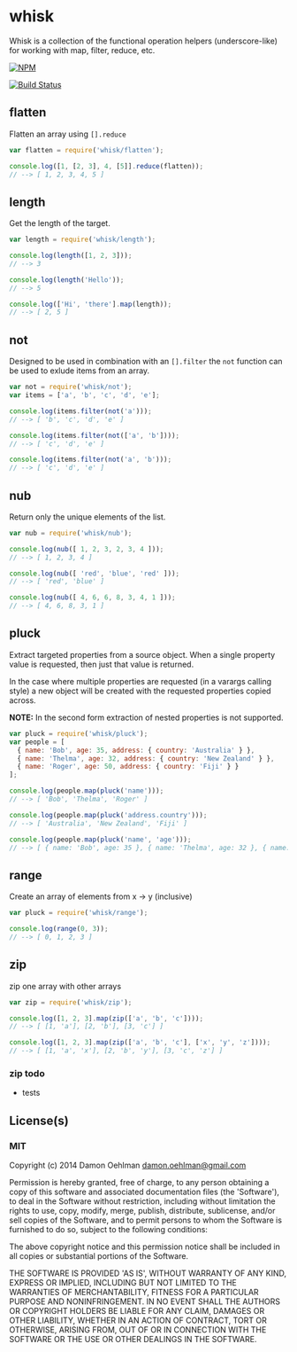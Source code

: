 # whisk

Whisk is a collection of the functional operation helpers (underscore-like)
for working with map, filter, reduce, etc.


[![NPM](https://nodei.co/npm/whisk.png)](https://nodei.co/npm/whisk/)

[![Build Status](https://img.shields.io/travis/DamonOehlman/whisk.svg?branch=master)](https://travis-ci.org/DamonOehlman/whisk)

## flatten

Flatten an array using `[].reduce`

```js
var flatten = require('whisk/flatten');

console.log([1, [2, 3], 4, [5]].reduce(flatten));
// --> [ 1, 2, 3, 4, 5 ]
```

## length

Get the length of the target.

```js
var length = require('whisk/length');

console.log(length([1, 2, 3]));
// --> 3

console.log(length('Hello'));
// --> 5

console.log(['Hi', 'there'].map(length));
// --> [ 2, 5 ]
```

## not

Designed to be used in combination with an `[].filter` the `not` function
can be used to exlude items from an array.

```js
var not = require('whisk/not');
var items = ['a', 'b', 'c', 'd', 'e'];

console.log(items.filter(not('a')));
// --> [ 'b', 'c', 'd', 'e' ]

console.log(items.filter(not(['a', 'b'])));
// --> [ 'c', 'd', 'e' ]

console.log(items.filter(not('a', 'b')));
// --> [ 'c', 'd', 'e' ]
```

## nub

Return only the unique elements of the list.

```js
var nub = require('whisk/nub');

console.log(nub([ 1, 2, 3, 2, 3, 4 ]));
// --> [ 1, 2, 3, 4 ]

console.log(nub([ 'red', 'blue', 'red' ]));
// --> [ 'red', 'blue' ]

console.log(nub([ 4, 6, 6, 8, 3, 4, 1 ]));
// --> [ 4, 6, 8, 3, 1 ]
```

## pluck

Extract targeted properties from a source object. When a single property
value is requested, then just that value is returned.

In the case where multiple properties are requested (in a varargs calling
style) a new object will be created with the requested properties copied
across.

__NOTE:__ In the second form extraction of nested properties is
not supported.

```js
var pluck = require('whisk/pluck');
var people = [
  { name: 'Bob', age: 35, address: { country: 'Australia' } },
  { name: 'Thelma', age: 32, address: { country: 'New Zealand' } },
  { name: 'Roger', age: 50, address: { country: 'Fiji' } }
];

console.log(people.map(pluck('name')));
// --> [ 'Bob', 'Thelma', 'Roger' ]

console.log(people.map(pluck('address.country')));
// --> [ 'Australia', 'New Zealand', 'Fiji' ]

console.log(people.map(pluck('name', 'age')));
// --> [ { name: 'Bob', age: 35 }, { name: 'Thelma', age: 32 }, { name: 'Roger', age: 50 } ]
```

## range

Create an array of elements from x -> y (inclusive)

```js
var pluck = require('whisk/range');

console.log(range(0, 3));
// --> [ 0, 1, 2, 3 ]
```

## zip

zip one array with other arrays

```js
var zip = require('whisk/zip');

console.log([1, 2, 3].map(zip(['a', 'b', 'c'])));
// --> [ [1, 'a'], [2, 'b'], [3, 'c'] ]

console.log([1, 2, 3].map(zip(['a', 'b', 'c'], ['x', 'y', 'z'])));
// --> [ [1, 'a', 'x'], [2, 'b', 'y'], [3, 'c', 'z'] ]
```

### zip todo

- tests

## License(s)

### MIT

Copyright (c) 2014 Damon Oehlman <damon.oehlman@gmail.com>

Permission is hereby granted, free of charge, to any person obtaining
a copy of this software and associated documentation files (the
'Software'), to deal in the Software without restriction, including
without limitation the rights to use, copy, modify, merge, publish,
distribute, sublicense, and/or sell copies of the Software, and to
permit persons to whom the Software is furnished to do so, subject to
the following conditions:

The above copyright notice and this permission notice shall be
included in all copies or substantial portions of the Software.

THE SOFTWARE IS PROVIDED 'AS IS', WITHOUT WARRANTY OF ANY KIND,
EXPRESS OR IMPLIED, INCLUDING BUT NOT LIMITED TO THE WARRANTIES OF
MERCHANTABILITY, FITNESS FOR A PARTICULAR PURPOSE AND NONINFRINGEMENT.
IN NO EVENT SHALL THE AUTHORS OR COPYRIGHT HOLDERS BE LIABLE FOR ANY
CLAIM, DAMAGES OR OTHER LIABILITY, WHETHER IN AN ACTION OF CONTRACT,
TORT OR OTHERWISE, ARISING FROM, OUT OF OR IN CONNECTION WITH THE
SOFTWARE OR THE USE OR OTHER DEALINGS IN THE SOFTWARE.

